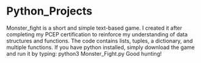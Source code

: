 # Python_Projects
Monster_fight is a short and simple text-based game. I created it after completing my PCEP certification to reinforce my understanding of 
data structures and functions. The code contains lists, tuples, a dictionary, and multiple functions. If you have python installed, simply 
download the game and run it by typing: python3 Monster_Fight.py
Good hunting!

